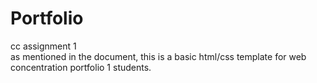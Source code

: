 # Portfolio
cc assignment 1
<br/>
as mentioned in the document, this is a basic html/css template for web concentration portfolio 1 students.
